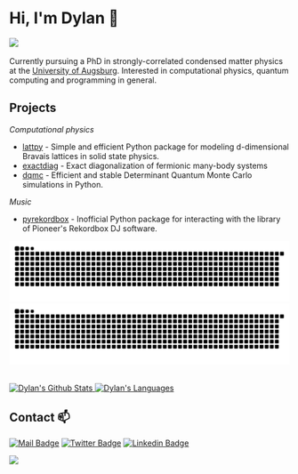 
# Hi, I'm Dylan 👋

![](https://komarev.com/ghpvc/?username=dylanljones)


Currently pursuing a PhD in strongly-correlated condensed matter physics at the [University of Augsburg](https://www.uni-augsburg.de/de/). 
Interested in computational physics, quantum computing and programming in general.

## Projects

*Computational physics*

- [lattpy] - Simple and efficient Python package for modeling d-dimensional Bravais lattices in solid state physics.
- [exactdiag] - Exact diagonalization of fermionic many-body systems
- [dqmc] - Efficient and stable Determinant Quantum Monte Carlo simulations in Python.

*Music*

- [pyrekordbox] - Inofficial Python package for interacting with the library of Pioneer's Rekordbox DJ software. 


![github contribution grid snake animation](https://raw.githubusercontent.com/dylanljones/dylanljones/output/github-snake-dark.svg#gh-dark-mode-only)![github contribution grid snake animation](https://raw.githubusercontent.com/dylanljones/dylanljones/output/github-snake.svg#gh-light-mode-only)

<br>
    <a href="https://github.com/dylanljones"> <img alt="Dylan's Github Stats" src="https://github-readme-stats.vercel.app/api?username=dylanljones&show_icons=true&hide_border=true&hide=contribs&theme=dracula"/> </a>
    <a href="https://github.com/dylanljones"> <img alt="Dylan's Languages" src="https://github-readme-stats.vercel.app/api/top-langs/?username=dylanljones&layout=compact&hide_border=true&theme=dracula"/> </a>
<br/>

## Contact 📫

[![Mail Badge](https://img.shields.io/badge/Gmail-D14836?style=?style=for-the-badge&logo=gmail&logoColor=white)](mailto:dylanljones94@gmail.com)
[![Twitter Badge](https://img.shields.io/badge/@dylanphysics-1DA1F2?style=flat-square&logo=twitter&logoColor=white)](https://twitter.com/dylanphysics)
[![Linkedin Badge](https://img.shields.io/badge/Dylan_Jones-0077B5?style=flat-square&logo=linkedin&logoColor=white)](https://www.linkedin.com/in/dylan-jones-951657103/)


[lattpy]: https://github.com/dylanljones/lattpy
[exactdiag]: https://github.com/dylanljones/exactdiag
[cmpy]: https://github.com/dylanljones/cmpy
[dqmc]: https://github.com/dylanljones/dqmc
[pyrekordbox]: https://github.com/dylanljones/pyrekordbox

![](https://hit.yhype.me/github/profile?user_id=39274612)
